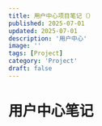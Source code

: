 ```yaml
---
title: 用户中心项目笔记（）
published: 2025-07-01
updated: 2025-07-01
description: '用户中心'
image: ''
tags: [Project]
category: 'Project'
draft: false 
---
```


# 用户中心笔记



